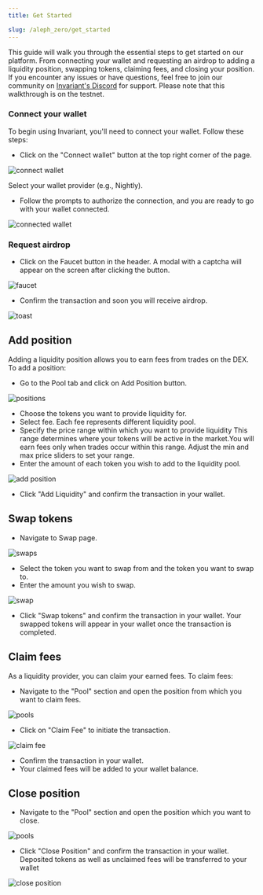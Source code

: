 ```yaml
---
title: Get Started

slug: /aleph_zero/get_started
---
```


This guide will walk you through the essential steps to get started on our platform. From connecting your wallet and requesting an airdrop to adding a liquidity position, swapping tokens, claiming fees, and closing your position. If you encounter any issues or have questions, feel free to join our community on [Invariant's Discord](https://discord.gg/w6hTeWTJvG) for support. Please note that this walkthrough is on the testnet.

### Connect your wallet

To begin using Invariant, you'll need to connect your wallet. Follow these steps:

- Click on the "Connect wallet" button at the top right corner of the page.

![connect wallet](/img/docs/app/connect_wallet_aleph0.png)

Select your wallet provider (e.g., Nightly).

<!-- ![wallet](/img/docs/app/wallet.png) -->

- Follow the prompts to authorize the connection, and you are ready to go with your wallet connected.

![connected wallet](/img/docs/app/connected_wallet_aleph0.png)

### Request airdrop

- Click on the Faucet button in the header. A modal with a captcha will appear on the screen after clicking the button.

![faucet](/img/docs/app/faucet_aleph0.png)

- Confirm the transaction and soon you will receive airdrop.

![toast](/img/docs/app/faucet_approve_aleph0.png)

## Add position

Adding a liquidity position allows you to earn fees from trades on the DEX. To add a position:

- Go to the Pool tab and click on Add Position button.

![positions](/img/docs/app/positions_aleph0.png)

- Choose the tokens you want to provide liquidity for.
- Select fee. Each fee represents different liquidity pool.
- Specify the price range within which you want to provide liquidity This range determines where your tokens will be active in the market.You will earn fees only when trades occur within this range. Adjust the min and max price sliders to set your range.
- Enter the amount of each token you wish to add to the liquidity pool.

![add position](/img/docs/app/add_liquidity_aleph0.png)

- Click "Add Liquidity" and confirm the transaction in your wallet.

## Swap tokens

- Navigate to Swap page.

![swaps](/img/docs/app/swaps_aleph0.png)

- Select the token you want to swap from and the token you want to swap to.
- Enter the amount you wish to swap.

![swap](/img/docs/app/swap_aleph0.png)

- Click "Swap tokens" and confirm the transaction in your wallet. Your swapped tokens will appear in your wallet once the transaction is completed.

## Claim fees

As a liquidity provider, you can claim your earned fees. To claim fees:

- Navigate to the "Pool" section and open the position from which you want to claim fees.

![pools](/img/docs/app/pools_aleph0.png)

- Click on "Claim Fee" to initiate the transaction.

![claim fee](/img/docs/app/claim_fee_aleph0.png)

- Confirm the transaction in your wallet.
- Your claimed fees will be added to your wallet balance.

## Close position

- Navigate to the "Pool" section and open the position which you want to close.

![pools](/img/docs/app/pools_aleph0.png)

- Click "Close Position" and confirm the transaction in your wallet. Deposited tokens as well as unclaimed fees will be transferred to your wallet

![close position](/img/docs/app/close_position_aleph0.png)
